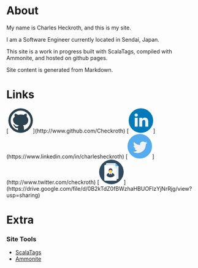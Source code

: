 About
======
My name is Charles Heckroth, and this is my site.

I am a Software Engineer currently located in Sendai, Japan.

This site is a work in progress built with ScalaTags, compiled with Ammonite, and hosted on github pages.

Site content is generated from Markdown.

Links
======

[![alt text](icons/png/github.png "Icon made by http://www.vectorsmarket.com/ from www.flaticon.com")](http://www.github.com/Checkroth)     [![alt text](icons/png/linkedin.png "Icon made by http://www.freepik.com/ from www.flaticon.com")](https://www.linkedin.com/in/charlesheckroth) [![alt text](icons/png/twitter.png "Icon made by http://www.freepik.com/ from www.flaticon.com")](http://www.twitter.com/checkroth) [![alt text](icons/png/curriculum.png "Icon made by http://www.vectorsmarket.com/ from www.flaticon.com")](https://drive.google.com/file/d/0B2kTdZ0fBWzhaHBUOFlzYjNrRjg/view?usp=sharing)

Extra
======
### Site Tools
* [ScalaTags](http://www.lihaoyi.com/scalatags/)
* [Ammonite](http://www.lihaoyi.com/Ammonite/)
